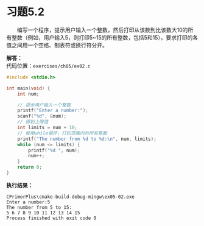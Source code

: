 # 习题5.2

&emsp;&emsp;编写一个程序，提示用户输入一个整数，然后打印从该数到比该数大10的所有整数（例如，用户输入5，则打印5~15的所有整数，包括5和15）。要求打印的各值之间用一个空格、制表符或换行符分开。

**解答：**  
代码位置：`exercises/ch05/ex02.c`
```c
#include <stdio.h>

int main(void) {
    int num;

    // 提示用户输入一个整数
    printf("Enter a number:");
    scanf("%d", &num);
    // 得到上限值
    int limits = num + 10;
    // 使用while循环，打印范围内的所有整数
    printf("The number from %d to %d:\n", num, limits);
    while (num <= limits) {
        printf("%d ", num);
        num++;
    }
    return 0;
}
```

**执行结果：**

```
CPrimerPlus\cmake-build-debug-mingw\ex05-02.exe
Enter a number:5
The number from 5 to 15:
5 6 7 8 9 10 11 12 13 14 15
Process finished with exit code 0
```